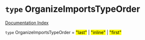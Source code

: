 # `type` OrganizeImportsTypeOrder

[Documentation Index](../README.md)

`type` OrganizeImportsTypeOrder = <mark>"last"</mark> | <mark>"inline"</mark> | <mark>"first"</mark>